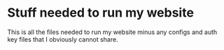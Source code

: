 # Stuff needed to run my website

This is all the files needed to run my website minus any configs and auth key
files that I obviously cannot share.
